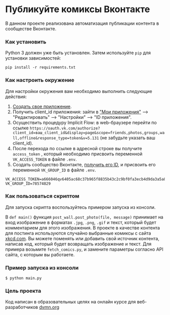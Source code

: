 # Публикуйте комиксы Вконтакте
В данном проекте реализована автоматизация публикации контента в сообществе Вконтакте.
### Как установить
Python 3 должен уже быть установлен. Затем используйте `pip` для установки зависимостей:
```
pip install -r requirements.txt
```
### Как настроить окружение
Для настройки окружения вам необходимо выполнить следующие действия:
1. [Создать свое приложение](https://vk.com/apps?act=manage).
2. Получить client_id приложения: зайти в ["Мои приложения"](https://vk.com/apps?act=manage) --> "Редактировать" --> "Настройки" --> "ID приложения".
3. Осуществить процедуру Implicit Flow: в web-браузере перейти по ссылке ```https://oauth.vk.com/authorize?client_id=ваш_client_id&display=page&scope=friends,photos,groups,wall,offline&response_type=token&v=5.131``` (не забудьте указать ваш client_id).
4. После перехода по ссылке в адресной строке вы получите `access_token` , который необходимо присвоить переменной `VK_ACCESS_TOKEN` в файле `.env`.
5. Создать сообщество Вконтакте, [получить его ID](https://regvk.com/id/), и присвоить его переменной `VK_GROUP_ID` в файле `.env`.
```
VK_ACCESS_TOKEN=a666046qv6405ac68c37b965f8835b43c2c9bf0fa3ecb4d9da3a5a85989ebabd042e880701d6f7f687f4b1
VK_GROUP_ID=78574829
```
### Как пользоваться скриптом
Для запуска скрипта воспользуйтесь примером запуска из консоли. 

В `def main()` функция `post_wall.post_photo(file, message)` принимает на вход изображение в форматах `.jpg`, `.png`, `.gif` и текст, который будет комментарием для этого изображения. В проекте в качестве контента для постинга используются случайно выбранные комиксы с сайта [xkcd.com](https://xkcd.com).
Вы можете поменять или добавить свой источник контента, написав код, который будет возвращать изображение и текст. Для примера возьмите `fetch_comics.py`, и замените параметры согласно API сайта, с которым вы работаете. 

### Пример запуска из консоли
```
$ python main.py
```
### Цель проекта
Код написан в образовательных целях на онлайн курсе для веб-разработчиков [dvmn.org](https://dvmn.org/)
